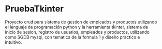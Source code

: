 # PruebaTkinter
Proyecto crud para sistema de gestion de empleados y productos utilizando el lenguaje de programación python y la herramienta tkinter, sistema de inicio de sesion, registro de usuarios, empleados y productos, utilizando como SGDB mysql, con tematica de la formula 1 y diseño practico e intuitivo.
